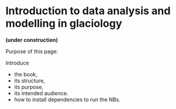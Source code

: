# Introduction to data analysis and modelling in glaciology

**(under construction)**

Purpose of this page:

Introduce
* the book,
* its structure,
* its purpose,
* its intended audience.
* how to install dependencies to run the NBs.
